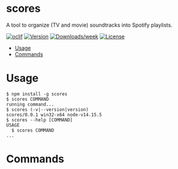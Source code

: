 scores
======

A tool to organize (TV and movie) soundtracks into Spotify playlists.

[![oclif](https://img.shields.io/badge/cli-oclif-brightgreen.svg)](https://oclif.io)
[![Version](https://img.shields.io/npm/v/scores.svg)](https://npmjs.org/package/scores)
[![Downloads/week](https://img.shields.io/npm/dw/scores.svg)](https://npmjs.org/package/scores)
[![License](https://img.shields.io/npm/l/scores.svg)](https://github.com/gcc42/scores/blob/master/package.json)

<!-- toc -->
* [Usage](#usage)
* [Commands](#commands)
<!-- tocstop -->
# Usage
<!-- usage -->
```sh-session
$ npm install -g scores
$ scores COMMAND
running command...
$ scores (-v|--version|version)
scores/0.0.1 win32-x64 node-v14.15.5
$ scores --help [COMMAND]
USAGE
  $ scores COMMAND
...
```
<!-- usagestop -->
# Commands
<!-- commands -->

<!-- commandsstop -->
